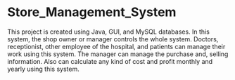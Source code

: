 # Store_Management_System

This project is created using Java, GUI, and MySQL databases. In this system, the shop owner or manager controls the whole system. Doctors, receptionist, other employee of the hospital, and patients can manage their work using this system. The manager can manage the purchase and, selling information. Also can calculate any kind of cost and profit monthly and yearly using this system.
